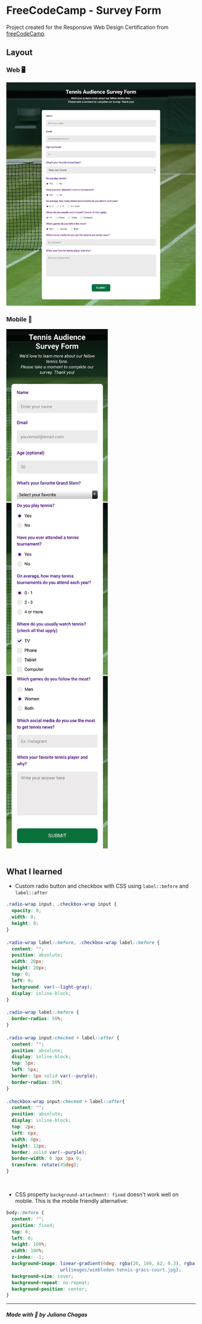# FreeCodeCamp - Survey Form

Project created for the Responsive Web Design Certification from <a href="https://www.freecodecamp.org/learn">freeCodeCamp</a>.

## Layout

### Web 🖥️

<img src="screenshots/desktop.png" alt=""/> <br/>

### Mobile 📱

<img src="screenshots/mobile1.png" alt="" width="270"/>  <img src="screenshots/mobile2.png" alt="" width="270"/> <img src="screenshots/mobile3.png" alt="" width="270"/> <br/><br/>

## What I learned 

- Custom radio button and checkbox with CSS using `label::before` and `label::after`

```css
.radio-wrap input, .checkbox-wrap input {
  opacity: 0;
  width: 0;
  height: 0;
}

.radio-wrap label::before, .checkbox-wrap label::before {
  content: "";
  position: absolute;
  width: 20px;
  height: 20px;
  top: 0;
  left: 0;
  background: var(--light-gray);  
  display: inline-block;
}

.radio-wrap label::before {
  border-radius: 50%;
}

.radio-wrap input:checked + label::after {
  content: "";
  position: absolute;
  display: inline-block;  
  top: 5px;
  left: 5px;
  border: 5px solid var(--purple);
  border-radius: 50%;
}

.checkbox-wrap input:checked + label::after{
  content: "";
  position: absolute;
  display: inline-block;
  top: 2px;
  left: 6px;
  width: 8px;
  height: 12px;
  border: solid var(--purple);
  border-width: 0 3px 3px 0;
  transform: rotate(45deg);
}
```
<br/>

- CSS property `background-attachment: fixed` doesn't work well on mobile. This is the mobile friendly alternative:

```css
body::before {
  content: "";
  position: fixed;
  top: 0;
  left: 0;
  height: 100%;
  width: 100%;
  z-index: -1; 
  background-image: linear-gradient(0deg, rgba(20, 160, 62, 0.3), rgba(0, 0, 0, 0.4)), 
                    url(images/wimbledon-tennis-grass-court.jpg);
  background-size: cover;
  background-repeat: no-repeat;
  background-position: center;  
}
```
***
##### Made with 💜 by Juliana Chagas 
